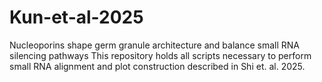# Kun-et-al-2025
Nucleoporins shape germ granule architecture and balance small RNA silencing pathways
This repository holds all scripts necessary to perform small RNA alignment and plot construction described in Shi et. al. 2025.
